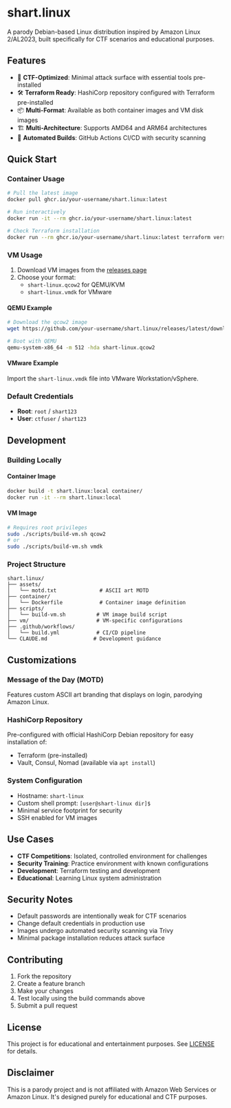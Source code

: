 # shart.linux

A parody Debian-based Linux distribution inspired by Amazon Linux 2/AL2023, built specifically for CTF scenarios and educational purposes.

## Features

- 🎯 **CTF-Optimized**: Minimal attack surface with essential tools pre-installed
- 🛠️ **Terraform Ready**: HashiCorp repository configured with Terraform pre-installed
- 📦 **Multi-Format**: Available as both container images and VM disk images
- 🏗️ **Multi-Architecture**: Supports AMD64 and ARM64 architectures
- 🚀 **Automated Builds**: GitHub Actions CI/CD with security scanning

## Quick Start

### Container Usage

```bash
# Pull the latest image
docker pull ghcr.io/your-username/shart.linux:latest

# Run interactively
docker run -it --rm ghcr.io/your-username/shart.linux:latest

# Check Terraform installation
docker run --rm ghcr.io/your-username/shart.linux:latest terraform version
```

### VM Usage

1. Download VM images from the [releases page](https://github.com/your-username/shart.linux/releases)
2. Choose your format:
   - `shart-linux.qcow2` for QEMU/KVM
   - `shart-linux.vmdk` for VMware

#### QEMU Example
```bash
# Download the qcow2 image
wget https://github.com/your-username/shart.linux/releases/latest/download/shart-linux.qcow2

# Boot with QEMU
qemu-system-x86_64 -m 512 -hda shart-linux.qcow2
```

#### VMware Example
Import the `shart-linux.vmdk` file into VMware Workstation/vSphere.

### Default Credentials

- **Root**: `root` / `shart123`  
- **User**: `ctfuser` / `shart123`

## Development

### Building Locally

#### Container Image
```bash
docker build -t shart.linux:local container/
docker run -it --rm shart.linux:local
```

#### VM Image
```bash
# Requires root privileges
sudo ./scripts/build-vm.sh qcow2
# or
sudo ./scripts/build-vm.sh vmdk
```

### Project Structure

```
shart.linux/
├── assets/
│   └── motd.txt              # ASCII art MOTD
├── container/
│   └── Dockerfile            # Container image definition
├── scripts/
│   └── build-vm.sh          # VM image build script
├── vm/                      # VM-specific configurations
├── .github/workflows/
│   └── build.yml            # CI/CD pipeline
└── CLAUDE.md               # Development guidance
```

## Customizations

### Message of the Day (MOTD)
Features custom ASCII art branding that displays on login, parodying Amazon Linux.

### HashiCorp Repository
Pre-configured with official HashiCorp Debian repository for easy installation of:
- Terraform (pre-installed)
- Vault, Consul, Nomad (available via `apt install`)

### System Configuration
- Hostname: `shart-linux`
- Custom shell prompt: `[user@shart-linux dir]$`
- Minimal service footprint for security
- SSH enabled for VM images

## Use Cases

- **CTF Competitions**: Isolated, controlled environment for challenges
- **Security Training**: Practice environment with known configurations
- **Development**: Terraform testing and development
- **Educational**: Learning Linux system administration

## Security Notes

- Default passwords are intentionally weak for CTF scenarios
- Change default credentials in production use
- Images undergo automated security scanning via Trivy
- Minimal package installation reduces attack surface

## Contributing

1. Fork the repository
2. Create a feature branch
3. Make your changes
4. Test locally using the build commands above
5. Submit a pull request

## License

This project is for educational and entertainment purposes. See [LICENSE](LICENSE) for details.

## Disclaimer

This is a parody project and is not affiliated with Amazon Web Services or Amazon Linux. It's designed purely for educational and CTF purposes.